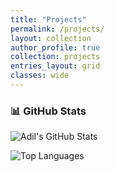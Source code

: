 ```yaml
---
title: "Projects"
permalink: /projects/
layout: collection
author_profile: true
collection: projects
entries_layout: grid
classes: wide
---
```


### 📊 GitHub Stats

![Adil's GitHub Stats](https://github-readme-stats.vercel.app/api?username=Adil-MohammedK&show_icons=true&hide_title=true&count_private=true)

![Top Languages](https://github-readme-stats.vercel.app/api/top-langs/?username=Adil-MohammedK&layout=compact)